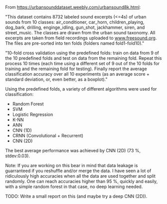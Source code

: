 From https://urbansounddataset.weebly.com/urbansound8k.html:

"This dataset contains 8732 labeled sound excerpts (<=4s) of urban sounds from 10 classes: air_conditioner, 
car_horn, children_playing, dog_bark, drilling, enginge_idling, gun_shot, jackhammer, siren, and street_music. 
The classes are drawn from the urban sound taxonomy. All excerpts are taken from field recordings uploaded
to www.freesound.org. The files are pre-sorted into ten folds (folders named fold1-fold10)."

"10-fold cross validation using the predefined folds: train on data from 9 of the 10 predefined folds and test 
on data from the remaining fold. Repeat this process 10 times (each time using a different set of 9 out of the 10 
folds for training and the remaining fold for testing). Finally report the average classification accuracy over all 
10 experiments (as an average score + standard deviation, or, even better, as a boxplot)."

Using the predefined folds, a variety of different algorithms were used for classification:

- Random Forest
- SVM
- Logistic Regression
- K-NN
- ANN
- CNN (1D)
- CRNN (Convolutional + Recurrent)
- CNN (2D)

The best average performance was achieved by CNN (2D) (73 %, stdev:0.03).

Note: If you are working on this bear in mind that data leakage is guarranteed if you reshuffle and/or merge the data. 
I have seen a lot of ridiculously high accuracies when all the data are used together and split randomly. One can 
reach accuracies higher than 95 %, quickly and easily, with a simple random forest in that case, no deep learning needed.

TODO: Write a small report on this (and maybe try a deep CNN (2D)).

